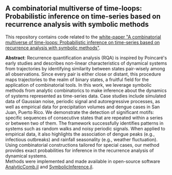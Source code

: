 ## A combinatorial multiverse of time-loops: Probabilistic inference on time-series based on recurrence analysis with symbolic methods

This repository contains code related to the [white-paper "A combinatorial multiverse of time-loops: Probabilistic inference on time-series based on recurrence analysis with symbolic methods"](https://osf.io/preprints/osf/3ws85).  

**Abstract**: Recurrence quantification analysis (RQA) is inspired by Poincaré's early studies and describes non-linear characteristics of dynamical systems from trajectories by identifying similarity between states pair-wisely among all observations. Since every pair is either close or distant, this procedure maps trajectories to the realm of binary states, a fruitful field for the application of combinatorial tools. 
In this work, we leverage symbolic methods from analytic combinatorics to make inference about the dynamics of systems represented as time-series data. Case studies include simulated data of Gaussian noise, periodic signal and autoregressive processes, as well as empirical data for precipitation volumes and dengue cases in San Juan, Puerto Rico. We demonstrate the detection of significant motifs: specific sequences of consecutive states that are repeated within a series or between two of them.
The framework successfully identifies patterns in systems such as random walks and noisy periodic signals. When applied to empirical data, it also highlights the association of dengue peaks (e.g., infectious outbreaks) and rainfall seasonality (e.g., weather fluctuation). 
Using combinatorial constructions tailored for special cases, our method provides exact probabilities for inference in the recurrence analysis of dynamical systems.  
Methods were implemented and made available in open-source software [AnalyticComb.jl](https://github.com/fargolo/AnalyticComb.jl) and [SymbolicInference.jl](https://github.com/fargolo/SymbolicInference.jl/).


